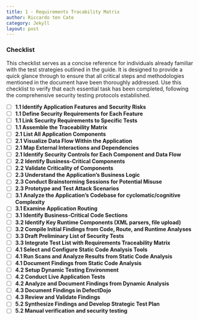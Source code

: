 ```yaml
---
title: 1 - Requirements Tracability Matrix
author: Riccardo ten Cate
category: Jekyll
layout: post
---
```


### Checklist

This checklist serves as a concise reference for individuals already familiar with the test strategies outlined in the guide. It is designed to provide a quick glance through to ensure that all critical steps and methodologies mentioned in the document have been thoroughly addressed. Use this checklist to verify that each essential task has been completed, following the comprehensive security testing protocols established.

- [ ] **1.1 Identify Application Features and Security Risks**
- [ ] **1.1 Define Security Requirements for Each Feature**
- [ ] **1.1 Link Security Requirements to Specific Tests**
- [ ] **1.1 Assemble the Traceability Matrix**
- [ ] **2.1 List All Application Components**
- [ ] **2.1 Visualize Data Flow Within the Application**
- [ ] **2.1 Map External Interactions and Dependencies**
- [ ] **2.1 Identify Security Controls for Each Component and Data Flow**
- [ ] **2.2 Identify Business-Critical Components**
- [ ] **2.2 Validate Criticality of Components**
- [ ] **2.3 Understand the Application’s Business Logic**
- [ ] **2.3 Conduct Brainstorming Sessions for Potential Misuse**
- [ ] **2.3 Prototype and Test Attack Scenarios**
- [ ] **3.1 Analyze the Application’s Codebase for cyclomatic/cognitive Complexity**
- [ ] **3.1 Examine Application Routing**
- [ ] **3.1 Identify Business-Critical Code Sections**
- [ ] **3.2 Identify Key Runtime Components (XML parsers, file upload)**
- [ ] **3.2 Compile Initial Findings from Code, Route, and Runtime Analyses**
- [ ] **3.3 Draft Preliminary List of Security Tests**
- [ ] **3.3 Integrate Test List with Requirements Traceability Matrix**
- [ ] **4.1 Select and Configure Static Code Analysis Tools**
- [ ] **4.1 Run Scans and Analyze Results from Static Code Analysis**
- [ ] **4.1 Document Findings from Static Code Analysis**
- [ ] **4.2 Setup Dynamic Testing Environment**
- [ ] **4.2 Conduct Live Application Tests**
- [ ] **4.2 Analyze and Document Findings from Dynamic Analysis**
- [ ] **4.3 Document Findings in DefectDojo**
- [ ] **4.3 Review and Validate Findings**
- [ ] **5.2 Synthesize Findings and Develop Strategic Test Plan**
- [ ] **5.2 Manual verification and security testing**